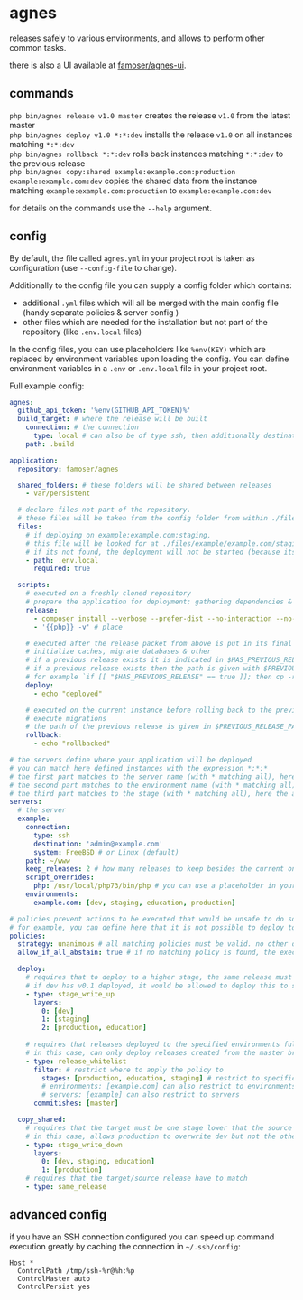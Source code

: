 # agnes

releases safely to various environments, and allows to perform other common tasks.

there is also a UI available at [famoser/agnes-ui](https://github.com/famoser/agnes-ui).

## commands

`php bin/agnes release v1.0 master` creates the release `v1.0` from the latest master  
`php bin/agnes deploy v1.0 *:*:dev` installs the release `v1.0` on all instances matching `*:*:dev`  
`php bin/agnes rollback *:*:dev` rolls back instances matching `*:*:dev` to the previous release  
`php bin/agnes copy:shared example:example.com:production example:example.com:dev` copies the shared data from the instance matching `example:example.com:production` to `example:example.com:dev`

for details on the commands use the `--help` argument.

## config

By default, the file called `agnes.yml` in your project root is taken as configuration (use `--config-file` to change).

Additionally to the config file you can supply a config folder which contains:
- additional `.yml` files which will all be merged with the main config file (handy separate policies & server config )
- other files which are needed for the installation but not part of the repository (like `.env.local` files)

In the config files, you can use placeholders like `%env(KEY)` which are replaced by environment variables upon loading the config.
You can define environment variables in a `.env` or `.env.local` file in your project root.

Full example config:

```yml
agnes:
  github_api_token: '%env(GITHUB_API_TOKEN)%'
  build_target: # where the release will be built
    connection: # the connection
      type: local # can also be of type ssh, then additionally destination must be specified
    path: .build

application:
  repository: famoser/agnes

  shared_folders: # these folders will be shared between releases
    - var/persistent

  # declare files not part of the repository. 
  # these files will be taken from the config folder from within ./files/server/environment/stage
  files: 
    # if deploying on example:example.com:staging, 
    # this file will be looked for at ./files/example/example.com/staging/.env.local
    # if its not found, the deployment will not be started (because its marked as required)
    - path: .env.local
      required: true

  scripts:
    # executed on a freshly cloned repository
    # prepare the application for deployment; gathering dependencies & such
    release:  
      - composer install --verbose --prefer-dist --no-interaction --no-dev --optimize-autoloader --no-scripts
      - '{{php}} -v' # place

    # executed after the release packet from above is put in its final location, before putting it online
    # initialize caches, migrate databases & other
    # if a previous release exists it is indicated in $HAS_PREVIOUS_RELEASE (value either true or false)
    # if a previous release exists then the path is given with $PREVIOUS_RELEASE_PATH
    # for example `if [[ "$HAS_PREVIOUS_RELEASE" == true ]]; then cp -r $PREVIOUS_RELEASE_PATH/var/transient var/transient; fi`
    deploy:
      - echo "deployed"

    # executed on the current instance before rolling back to the previous instance
    # execute migrations
    # the path of the previous release is given in $PREVIOUS_RELEASE_PATH
    rollback:
      - echo "rollbacked"

# the servers define where your application will be deployed
# you can match here defined instances with the expression *:*:*
# the first part matches to the server name (with * matching all), here the only available server is "example"
# the second part matches to the environment name (with * matching all), here the only available environment is "example.com"
# the third part matches to the stage (with * matching all), here the available stages are dev, staging, education & production
servers:
  # the server
  example:
    connection:
      type: ssh
      destination: 'admin@example.com'
      system: FreeBSD # or Linux (default)
    path: ~/www
    keep_releases: 2 # how many releases to keep besides the current one. the others are removed after deployment
    script_overrides:
      php: /usr/local/php73/bin/php # you can use a placeholder in your scripts like {{php}} which is replaced to the value here
    environments:
      example.com: [dev, staging, education, production]

# policies prevent actions to be executed that would be unsafe to do so from the application perspective
# for example, you can define here that it is not possible to deploy to production before the same release was not on a dev environment
policies:
  strategy: unanimous # all matching policies must be valid. no other options at the moment
  allow_if_all_abstain: true # if no matching policy is found, the execution is allowed. no other options at the moment

  deploy:
    # requires that to deploy to a higher stage, the same release must be deployed to the next lower stage
    # if dev has v0.1 deployed, it would be allowed to deploy this to staging but not to production or education
    - type: stage_write_up
      layers:
        0: [dev]
        1: [staging]
        2: [production, education]
    
    # requires that releases deployed to the specified environments fulfil a commitish constraint
    # in this case, can only deploy releases created from the master branch to production, education or staging
    - type: release_whitelist
      filter: # restrict where to apply the policy to
        stages: [production, education, staging] # restrict to specific stages
        # environments: [example.com] can also restrict to environments
        # servers: [example] can also restrict to servers
      commitishes: [master]

  copy_shared:
    # requires that the target must be one stage lower that the source
    # in this case, allows production to overwrite dev but not the other way around 
    - type: stage_write_down
      layers:
        0: [dev, staging, education]
        1: [production]
    # requires that the target/source release have to match  
    - type: same_release
```

## advanced config

if you have an SSH connection configured
you can speed up command execution greatly by caching the connection in `~/.ssh/config`:

```
Host *
  ControlPath /tmp/ssh-%r@%h:%p
  ControlMaster auto
  ControlPersist yes
```
